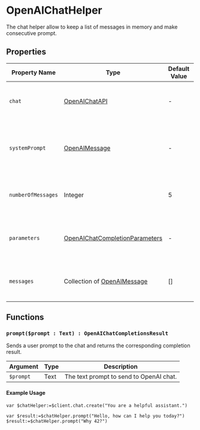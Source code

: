 # OpenAIChatHelper

The chat helper allow to keep a list of messages in memory and make consecutive prompt.

## Properties

| Property Name        | Type                        | Default Value                    | Description                                                                         |
|----------------------|-----------------------------|----------------------------------|-------------------------------------------------------------------------------------|
| `chat`               | [OpenAIChatAPI](OpenAIChatAPI.md)     | -                                | The chat API instance used for communication with OpenAI.                          |
| `systemPrompt`       | [OpenAIMessage](OpenAIMessage.md)            | -                                | The system prompt message that guides the chat assistant's responses.              |
| `numberOfMessages`   | Integer                     | 5                                | The maximum number of messages to retain in the chat history.                       |
| `parameters`         | [OpenAIChatCompletionParameters](OpenAIChatCompletionParameters.md) | -                                | The parameters for the OpenAI chat completion request.                             |
| `messages`           | Collection of [OpenAIMessage](OpenAIMessage.md)                 | []                               | The collection of messages exchanged in the chat session.                          |

## Functions

### `prompt($prompt : Text) : OpenAIChatCompletionsResult`

Sends a user prompt to the chat and returns the corresponding completion result.

| Argument  | Type  | Description                               |
|-----------|-------|-------------------------------------------|
| `$prompt`   | Text  | The text prompt to send to OpenAI chat.  |
 
#### Example Usage

```4D
var $chatHelper:=$client.chat.create("You are a helpful assistant.")

var $result:=$chatHelper.prompt("Hello, how can I help you today?")
$result:=$chatHelper.prompt("Why 42?")
```